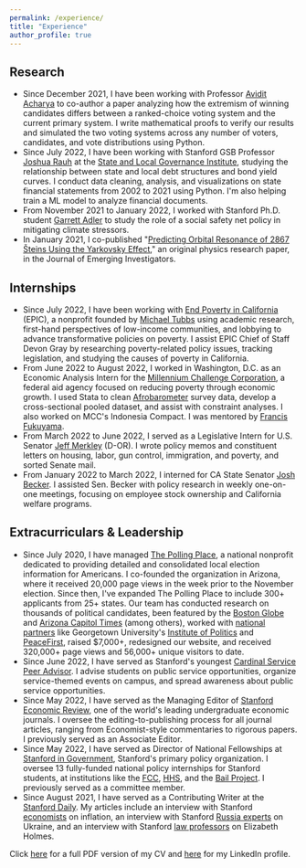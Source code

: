 ```yaml
---
permalink: /experience/
title: "Experience"
author_profile: true
---
```


## Research
- Since December 2021, I have been working with Professor [Avidit Acharya](https://www.aviditacharya.com/home) to co-author a paper analyzing how the extremism of winning candidates differs between a ranked-choice voting system and the current primary system. I write mathematical proofs to verify our results and simulated the two voting systems across any number of voters, candidates, and vote distributions using Python. 
- Since July 2022, I have been working with Stanford GSB Professor [Joshua Rauh](https://web.stanford.edu/~rauh/index.html) at the [State and Local Governance Institute](https://www.hoover.org/focus-areas/empowering-state-and-local-governance), studying the relationship between state and local debt structures and bond yield curves. I conduct data cleaning, analysis, and visualizations on state financial statements from 2002 to 2021 using Python. I'm also helping train a ML model to analyze financial documents.
- From November 2021 to January 2022, I worked with Stanford Ph.D. student [Garrett Adler](https://earth.stanford.edu/events/e-iper-dissertation-defense-garrett-albistegui-adler-social-order-and-social-protection#gs.cpmwy4) to study the role of a social safety net policy in mitigating climate stressors. 
- In January 2021, I co-published "[Predicting Orbital Resonance of 2867 Šteins Using the Yarkovsky Effect](https://www.emerginginvestigators.org/articles/predicting-orbital-resonance-of-2867-steins-using-the-yarkovsky-effect/pdf)," an original physics research paper, in the Journal of Emerging Investigators. 

## Internships
- Since July 2022, I have been working with [End Poverty in California](https://endpovertyinca.org/) (EPIC), a nonprofit founded by [Michael Tubbs](https://en.wikipedia.org/wiki/Michael_Tubbs) using academic research, first-hand perspectives of low-income communities, and lobbying to advance transformative policies on poverty. I assist EPIC Chief of Staff Devon Gray by researching poverty-related policy issues, tracking legislation, and studying the causes of poverty in California.
- From June 2022 to August 2022, I worked in Washington, D.C. as an Economic Analysis Intern for the [Millennium Challenge Corporation](https://www.mcc.gov/), a federal aid agency focused on reducing poverty through economic growth. I used Stata to clean [Afrobarometer](https://www.afrobarometer.org/) survey data, develop a cross-sectional pooled dataset, and assist with constraint analyses. I also worked on MCC's Indonesia Compact. I was mentored by [Francis Fukuyama](https://en.wikipedia.org/wiki/Francis_Fukuyama).
- From March 2022 to June 2022, I served as a Legislative Intern for U.S. Senator [Jeff Merkley](https://www.merkley.senate.gov/) (D-OR). I wrote policy memos and constituent letters on housing, labor, gun control, immigration, and poverty, and sorted Senate mail.
- From January 2022 to March 2022, I interned for CA State Senator [Josh Becker](https://sd13.senate.ca.gov/). I assisted Sen. Becker with policy research in weekly one-on-one meetings, focusing on employee stock ownership and California welfare programs.

## Extracurriculars & Leadership
- Since July 2020, I have managed [The Polling Place](https://thepollingplace.org/), a national nonprofit dedicated to providing detailed and consolidated local election information for Americans. I co-founded the organization in Arizona, where it received 20,000 page views in the week prior to the November election. Since then, I've expanded The Polling Place to include 300+ applicants from 25+ states. Our team has conducted research on thousands of political candidates, been featured by the [Boston Globe](https://www.bostonglobe.com/2021/11/03/metro/newton-south-students-work-bring-polling-place-massachusetts/) and [Arizona Capitol Times](https://azcapitoltimes.com/news/2020/10/22/too-young-to-vote-but-not-too-young-to-inform-voters/) (among others), worked with [national partners](https://www.peacefirst.org/home) like Georgetown University's [Institute of Politics](https://politics.georgetown.edu/) and [PeaceFirst](https://www.peacefirst.org/home), raised $7,000+, redesigned our website, and received 320,000+ page views and 56,000+ unique visitors to date.
- Since June 2022, I have served as Stanford's youngest [Cardinal Service Peer Advisor](https://haas.stanford.edu/resources/students/advising). I advise students on public service opportunities, organize service-themed events on campus, and spread awareness about public service opportunities.
- Since May 2022, I have served as the Managing Editor of [Stanford Economic Review](https://stanfordeconreview.com/), one of the world's leading undergraduate economic journals. I oversee the editing-to-publishing process for all journal articles, ranging from Economist-style commentaries to rigorous papers. I previously served as an Associate Editor.
- Since May 2022, I have served as Director of National Fellowships at [Stanford in Government](https://sig.stanford.edu/), Stanford's primary policy organization. I oversee 13 fully-funded national policy internships for Stanford students, at institutions like the [FCC](https://www.fcc.gov/), [HHS](https://www.hhs.gov/), and the [Bail Project](https://bailproject.org/). I previously served as a committee member.
- Since August 2021, I have served as a Contributing Writer at the [Stanford Daily](https://stanforddaily.com/). My articles include an interview with Stanford [economists](https://stanforddaily.com/2022/09/04/stanford-economists-pin-runaway-inflation-on-government-expect-more-pain-on-the-horizon/) on inflation, an interview with Stanford [Russia experts](https://stanforddaily.com/2022/02/27/crisis-in-ukraine-your-questions-answered-by-stanford-experts/) on Ukraine, and an interview with Stanford [law professors](https://stanforddaily.com/2021/09/26/elizabeth-holmess-trial-outcome-is-uncertain-law-professors-say/) on Elizabeth Holmes.

Click [here](https://kwahal.github.io/files/Karsen%20Lee%20Wahal%20Resume%20(PDF).pdf) for a full PDF version of my CV and [here](https://www.linkedin.com/in/karsen-wahal/) for my LinkedIn profile.
